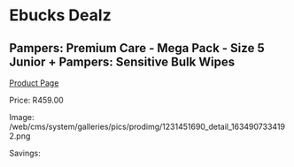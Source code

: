 
# Ebucks Dealz
## Pampers: Premium Care - Mega Pack - Size 5 Junior + Pampers: Sensitive Bulk Wipes
[Product Page](https://www.ebucks.com/web/shop/productSelected.do?prodId=1231451690&catId=909917204)

Price: R459.00

Image: /web/cms/system/galleries/pics/prodimg/1231451690_detail_1634907334192.png

Savings: 


	